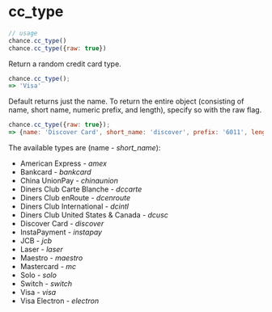 # cc_type

```js
// usage
chance.cc_type()
chance.cc_type({raw: true})
```

Return a random credit card type.

```js
chance.cc_type();
=> 'Visa'
```

Default returns just the name. To return the entire object (consisting of name,
short name, numeric prefix, and length), specify so with the raw flag.

```js
chance.cc_type({raw: true});
=> {name: 'Discover Card', short_name: 'discover', prefix: '6011', length: 16}
```

The available types are (name - *short_name*):

* American Express - *amex*
* Bankcard - *bankcard*
* China UnionPay - *chinaunion*
* Diners Club Carte Blanche - *dccarte*
* Diners Club enRoute - *dcenroute*
* Diners Club International - *dcintl*
* Diners Club United States & Canada - *dcusc*
* Discover Card - *discover*
* InstaPayment - *instapay*
* JCB - *jcb*
* Laser - *laser*
* Maestro - *maestro*
* Mastercard - *mc*
* Solo - *solo*
* Switch - *switch*
* Visa - *visa*
* Visa Electron - *electron*
